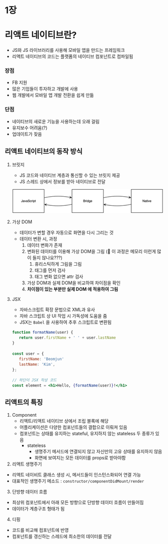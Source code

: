 # 1장

# 리액트 네이티브란?

- JS와 JS 라이브러리를 사용해 모바일 앱을 만드는 프레임워크
- 리액트 네이티브의 코드는 플랫폼의 네이티브 컴포넌트로 컴파일됨

### 장점

- FB 지원
- 많은 기업들이 투자하고 개발에 사용
- 웹 개발에서 모바일 앱 개발 전환을 쉽게 만듦

### 단점

- 네이티브의 새로운 기능을 사용하는데 오래 걸림
- 유지보수 어려움(?)
- 업데이트가 잦음

## 리액트 네이티브의 동작 방식

1. 브릿지
    - JS 코드와 네이티브 계층과 통신할 수 있는 브릿지 제공
    - JS 스레드 상에서 정보를 받아 네이티브로 전달

    ![./img/flowchart.png](./img/flowchart.png)

2. 가상 DOM
    - 데이터가 변할 경우 자동으로 화면을 다시 그리는 것
    - 데이터 변환 시, 과정
        1. 데이터 변화가 존재
        2. 변화된 데이터를 이용해 가상 DOM을 그림 (🤔 이 과정은 메모리 이런게 많이 들지 않나요???)
            1. 휴리스틱하게 그림을 그림
            2. 태그를 먼저 검사
            3. 태그 변화 없으면 attr 검사
        3. 가상 DOM과 실제 DOM을 비교하여 차이점을 확인
        4. **차이점이 있는 부분만 실제 DOM 에 적용하여 그림**
3. JSX
    - 자바스크립트 확장 문법으로 XML과 유사
    - 자바 스크립트 상 UI 작업 시 가독성에 도움을 줌
    - JSX는 `Babel` 을 사용하여 추후 스크립트로 변환됨

    ```jsx
    function formatName(user) {
       return user.firstName + ' ' + user.lastName
    }

    const user = {
       firstName: 'Beomjun'
       lastName: 'Kim',
    };

    // 하단이 JSX 작성 코드
    const element = <h1>Hello, {formatName(user)}!</h1>
    ```

## 리액트의 특징

1. Component
    - 리액트/리액트 네이티브 상에서 조립 블록에 해당
    - 어플리케이션은 다양한 컴포넌트들의 결합으로 이뤄져 있음
    - 컴포넌트는 상태를 유지하는 stateful, 유지하지 않는 stateless 두 종류가 있음
        - stateless
            - 생명주기 메서드에 연결되지 않고 자신만의 고유 상태를 유지하지 않음
            - 화면에 보여지는 모든 데이터를 props로 받아야함
2.  리액트 생명주기
- 리액트 네이비트 클래스 생성 시, 메서드들이 인스턴스화되어 연결 가능
- 대표적인 생명주기 메소드 : `constructor/componentDidMount/render`

3. 단방향 데이터 흐름

- 최상위 컴포넌트에서 아래 모든 방향으로 단방향 데이터 흐름이 만들어짐
- 데이터가 계층구조 형태가 됨

4. 디핑

- 코드를 비교해 컴포넌트에 반영
- 컴포넌트를 갱신하는 스레드에 최소한의 데이터를 전달